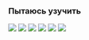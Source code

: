### Пытаюсь узучить
<img src="https://img.shields.io/badge/.NET-8b00ff?style=for-the-badge&logo=.net&logoColor=ЦВЕТ ЛОГОТИПА"/>
<img src="https://img.shields.io/badge/React-61DAFB?style=for-the-badge&logo=React&logoColor=000000"/>
<img src="https://img.shields.io/badge/Microsoft SQL Server-CC2927?style=for-the-badge&logo=/Microsoft SQL Server&logoColor=000000"/>
<img src="https://img.shields.io/badge/Create React App-61DAFB?style=for-the-badge&logo=Create React App&logoColor=000000"/>
<img src="https://img.shields.io/badge/HTML5-E34F26?style=for-the-badge&logo=HTML5&logoColor=000000"/>
<img src="https://img.shields.io/badge/CSS3-572B6?style=for-the-badge&logo=CSS3&logoColor=000000"/>
